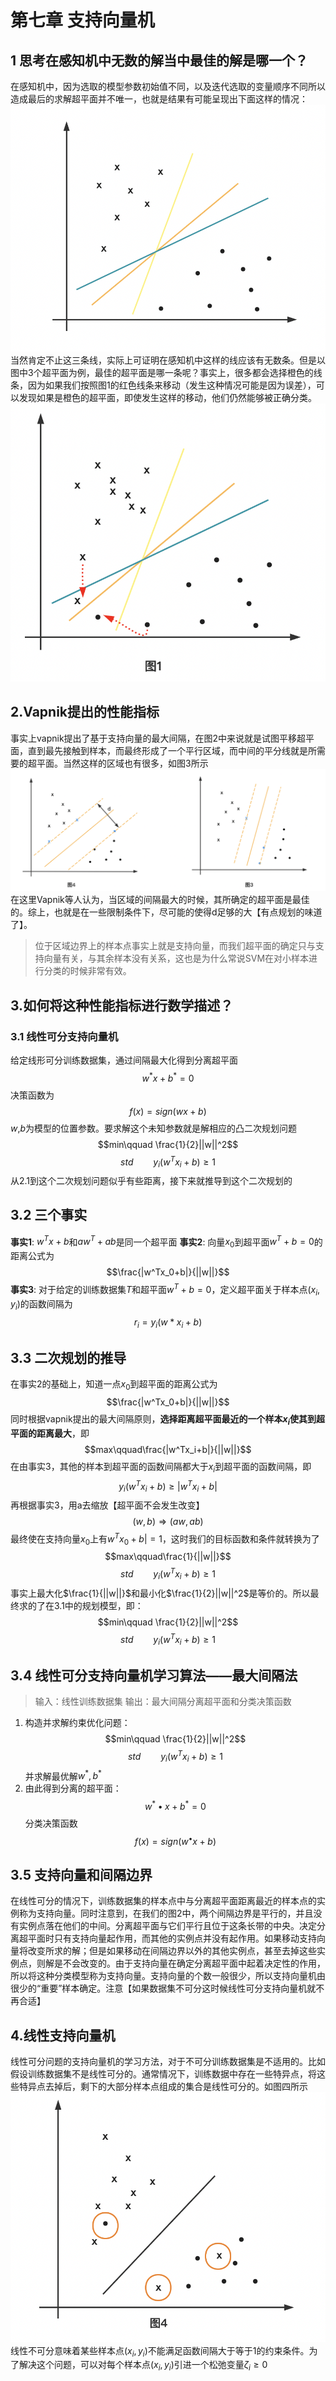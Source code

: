 # 第七章 支持向量机

## 1 思考在感知机中无数的解当中最佳的解是哪一个？
在感知机中，因为选取的模型参数初始值不同，以及迭代选取的变量顺序不同所以造成最后的求解超平面并不唯一，也就是结果有可能呈现出下面这样的情况：
![avater](pic/pic02.png)
当然肯定不止这三条线，实际上可证明在感知机中这样的线应该有无数条。但是以图中3个超平面为例，最佳的超平面是哪一条呢？事实上，很多都会选择橙色的线条，因为如果我们按照图1的红色线条来移动（发生这种情况可能是因为误差），可以发现如果是橙色的超平面，即使发生这样的移动，他们仍然能够被正确分类。
![avater](pic/pic03.png)
## 2.Vapnik提出的性能指标
事实上vapnik提出了基于支持向量的最大间隔，在图2中来说就是试图平移超平面，直到最先接触到样本，而最终形成了一个平行区域，而中间的平分线就是所需要的超平面。当然这样的区域也有很多，如图3所示
![avator](pic/pic04.png)
在这里Vapnik等人认为，当区域的间隔最大的时候，其所确定的超平面是最佳的。综上，也就是在一些限制条件下，尽可能的使得d足够的大【有点规划的味道了】。
> 位于区域边界上的样本点事实上就是支持向量，而我们超平面的确定只与支持向量有关，与其余样本没有关系，这也是为什么常说SVM在对小样本进行分类的时候非常有效。
## 3.如何将这种性能指标进行数学描述？
### 3.1 线性可分支持向量机
给定线形可分训练数据集，通过间隔最大化得到分离超平面$$w^*x+b^*=0$$
决策函数为
$$f(x)=sign(wx+b)$$
$w$,$b$为模型的位置参数。要求解这个未知参数就是解相应的凸二次规划问题
$$min\qquad \frac{1}{2}||w||^2$$
$$std\qquad y_i(w^Tx_i+b)\ge1$$
从2.1到这个二次规划问题似乎有些距离，接下来就推导到这个二次规划的
## 3.2 三个事实
**事实1**: $w^Tx+b$和$aw^T+ab$是同一个超平面
**事实2**: 向量$x_0$到超平面$w^T+b=0$的距离公式为$$\frac{|w^Tx_0+b|}{||w||}$$
**事实3**: 对于给定的训练数据集$T$和超平面$w^T+b=0$，定义超平面关于样本点$(x_i,y_i)$的函数间隔为$$r_i=y_i(w*x_i+b)$$

## 3.3 二次规划的推导
在事实2的基础上，知道一点$x_0$到超平面的距离公式为$$\frac{|w^Tx_0+b|}{||w||}$$
同时根据vapnik提出的最大间隔原则，**选择距离超平面最近的一个样本$x_i$使其到超平面的距离最大**，即
$$max\qquad\frac{|w^Tx_i+b|}{||w||}$$
在由事实3，其他的样本到超平面的函数间隔都大于$x_i$到超平面的函数间隔，即
$$y_i(w^Tx_i+b)\ge|w^Tx_i+b|$$
再根据事实3，用a去缩放【超平面不会发生改变】
$$(w,b)\Longrightarrow(aw,ab)$$
最终使在支持向量$x_0$上有$w^Tx_0+b|=1$，这时我们的目标函数和条件就转换为了
$$max\qquad\frac{1}{||w||}$$
$$std\qquad y_i(w^Tx_i+b)\ge1$$
事实上最大化$\frac{1}{||w||}$和最小化$\frac{1}{2}||w||^2$是等价的。所以最终求的了在3.1中的规划模型，即：
$$min\qquad \frac{1}{2}||w||^2$$
$$std\qquad y_i(w^Tx_i+b)\ge1$$
## 3.4 线性可分支持向量机学习算法——最大间隔法
> 输入：线性训练数据集
> 输出：最大间隔分离超平面和分类决策函数
1. 构造并求解约束优化问题：
$$min\qquad \frac{1}{2}||w||^2$$
$$std\qquad y_i(w^Tx_i+b)\ge1$$
并求解最优解$w^*,b^*$
2. 由此得到分离的超平面：
   $$w^* \bullet x + b^* = 0$$
   分类决策函数
   $$f(x)=sign(w^ \bullet x +b)$$
## 3.5 支持向量和间隔边界
在线性可分的情况下，训练数据集的样本点中与分离超平面距离最近的样本点的实例称为支持向量。同时注意到，在我们的图2中，两个间隔边界是平行的，并且没有实例点落在他们的中间。分离超平面与它们平行且位于这条长带的中央。决定分离超平面时只有支持向量起作用，而其他的实例点并没有起作用。如果移动支持向量将改变所求的解；但是如果移动在间隔边界以外的其他实例点，甚至去掉这些实例点，则解是不会改变的。由于支持向量在确定分离超平面中起着决定性的作用，所以将这种分类模型称为支持向量。支持向量的个数一般很少，所以支持向量机由很少的“重要”样本确定。注意【如果数据集不可分这时候线性可分支持向量机就不再合适】

## 4.线性支持向量机
线性可分问题的支持向量机的学习方法，对于不可分训练数据集是不适用的。比如假设训练数据集不是线性可分的。通常情况下，训练数据中存在一些特异点，将这些特异点去掉后，剩下的大部分样本点组成的集合是线性可分的。如图四所示
![avator](pic/pic05.png)
线性不可分意味着某些样本点$(x_i,y_i)$不能满足函数间隔大于等于1的约束条件。为了解决这个问题，可以对每个样本点$(x_i,y_i)$引进一个松弛变量$\zeta_i \ge 0$